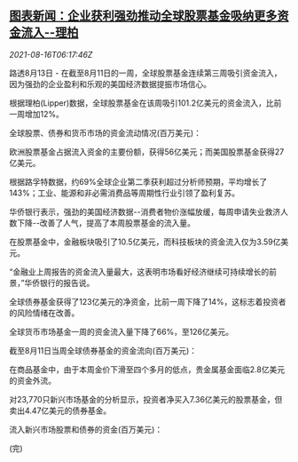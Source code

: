 <!--1629095462000-->
[图表新闻：企业获利强劲推动全球股票基金吸纳更多资金流入--理柏](https://cn.reuters.com/article/graphics-lipper-stock-funds-0813-fri-idCNKBS2FH0ID)
------

<div><i>2021-08-16T06:17:46Z</i></div><p>路透8月13日 - 在截至8月11日的一周，全球股票基金连续第三周吸引资金流入，因为强劲的企业盈利和乐观的美国经济数据提振市场信心。</p><p>根据理柏(Lipper)数据，全球股票基金在该周吸引101.2亿美元的资金流入，比前一周增加12%。</p><p>全球股票、债券和货币市场的资金流动情况(百万美元)：</p><p>欧洲股票基金占据流入资金的主要份额，获得56亿美元；而美国股票基金获得27亿美元。</p><p>根据路孚特数据，约69%全球企业第二季获利超过分析师预期，平均增长了143%；工业、能源和非必需消费品等周期性行业引领了盈利复苏。</p><p>华侨银行表示，强劲的美国经济数据--消费者物价涨幅放缓，每周申请失业救济人数下降--改善了人气，提高了本周股票基金的流入量。</p><p>在股票基金中，金融板块吸引了10.5亿美元，而科技板块的资金流入仅为3.59亿美元。</p><p>“金融业上周报告的资金流入量最大，这表明市场看好经济继续可持续增长的前景，”华侨银行的报告说。</p><p>全球债券基金获得了123亿美元的净资金，比前一周下降了14%，这标志着投资者的风险情绪在改善。</p><p>全球货币市场基金一周的资金流入量下降了66%，至126亿美元。</p><p>截至8月11日当周全球债券基金的资金流向(百万美元)：</p><p>在商品基金中，由于本周金价下滑至四个多月的低点，贵金属基金面临2.8亿美元的资金外流。</p><p>对23,770只新兴市场基金的分析显示，投资者净买入7.36亿美元的股票基金，但卖出4.47亿美元的债券基金。</p><p>流入新兴市场股票和债券的资金(百万美元)：</p><p>(完)</p>
